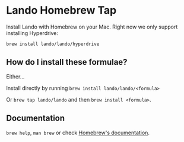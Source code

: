 # Lando Homebrew Tap

Install Lando with Homebrew on your Mac. Right now we only support installing Hyperdrive:

`brew install lando/lando/hyperdrive`


## How do I install these formulae?

Either...

Install directly by running `brew install lando/lando/<formula>`


Or `brew tap lando/lando` and then `brew install <formula>`.

## Documentation

`brew help`, `man brew` or check [Homebrew's documentation](https://docs.brew.sh).
